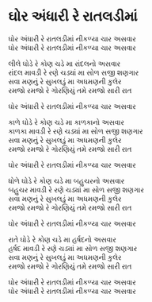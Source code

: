 # ઘોર અંધારી રે રાતલડીમાં

ઘોર અંધારી રે રાતલડીમાં નીકળ્યા ચાર અસવાર  
ઘોર અંધારી રે રાતલડીમાં નીકળ્યા ચાર અસવાર  

લીલે ઘોડે રે કોણ ચડે મા રાંદલનો અસવાર  
રાંદલ માવડી રે રણે ચડ્યાં મા સોળ સજી શણગાર  
સવા મણનું રે સુખલડું મા અધમણની કુલેર  
રમજો રમજો રે ગોરણિયું તમે રમજો સારી રાત  

ઘોર અંધારી રે રાતલડીમાં નીકળ્યા ચાર અસવાર  

કાળે ઘોડે રે કોણ ચડે મા કાળકાનો અસવાર  
કાળકા માવડી રે રણે ચડ્યાં મા સોળ સજી શણગાર  
સવા મણનું રે સુખલડું મા અધમણની કુલેર  
રમજો રમજો રે ગોરણિયું તમે રમજો સારી રાત  

ઘોર અંધારી રે રાતલડીમાં નીકળ્યા ચાર અસવાર  

ધોળે ઘોડે રે કોણ ચડે મા બહુચરનો અસવાર  
બહુચર માવડી રે રણે ચડ્યાં મા સોળ સજી શણગાર  
સવા મણનું રે સુખલડું મા અધમણની કુલેર  
રમજો રમજો રે ગોરણિયું તમે રમજો સારી રાત  

ઘોર અંધારી રે રાતલડીમાં નીકળ્યા ચાર અસવાર  

રાતે ઘોડે રે કોણ ચડે મા હર્ષદનો અસવાર  
હર્ષદ માવડી રે રણે ચડ્યાં મા સોળ સજી શણગાર  
સવા મણનું રે સુખલડું મા અધમણની કુલેર  
રમજો રમજો રે ગોરણિયું તમે રમજો સારી રાત  

ઘોર અંધારી રે રાતલડીમાં નીકળ્યા ચાર અસવાર  
ઘોર અંધારી રે રાતલડીમાં નીકળ્યા ચાર અસવાર  
